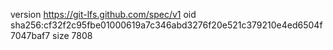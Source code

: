 version https://git-lfs.github.com/spec/v1
oid sha256:cf32f2c95fbe01000619a7c346abd3276f20e521c379210e4ed6504f7047baf7
size 7808
